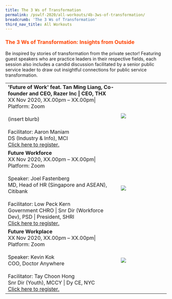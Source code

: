 ```yaml
---
title: The 3 Ws of Transformation
permalink: /pswlf-2020/all-workouts/4b-3ws-of-transformation/
breadcrumb: 'The 3 Ws of Transformation'
third_nav_title: All Workouts
---
```

### <font color="orangered"><b>The 3 Ws of Transformation: Insights from Outside</b></font>
Be inspired by stories of transformation from the private sector! Featuring guest speakers who are practice leaders in their respective fields, each session also includes a candid discussion facilitated by a senior public service leader to draw out insightful connections for public service transformation.
<tr>
<table>
       <col width="70%"> 
            <col width="30%"> 
    <td>
      <b>'Future of Work' feat. Tan Ming Liang, Co-founder and CEO, Razer Inc | CEO, THX</b>
      <br>XX Nov 2020, XX.00pm – XX.00pm| Platform: Zoom
      <br>       
      <br>(insert blurb)
      <br>
      <br>Facilitator: Aaron Maniam
      <br>DS (Industry & Info), MCI
      <br>
      <a href="http://www.registrationlink">Click here to register.</a> 
    </td>    
<td>
     <img src="/images/Speaker1.jpg">
    </td>
</tr>
<tr>
    <td>
      <b>Future Workforce</b>
      <br>XX Nov 2020, XX.00pm – XX.00pm| Platform: Zoom
      <br>       
      <br>Speaker: Joel Fastenberg
      <br>MD, Head of HR (Singapore and ASEAN), Citibank
      <br>      
      <br>Facilitator: Low Peck Kern
      <br>Government CHRO | Snr Dir (Workforce Dev), PSD | President, SHRI
      <br>
      <a href="http://www.registrationlink">Click here to register.</a>   
    </td>
    <td>
     <img src="/images/Speaker2.jpg">
    </td>
</tr>
<tr>
    <td>
      <b>Future Workplace </b>
      <br>XX Nov 2020, XX.00pm – XX.00pm| Platform: Zoom
      <br>       
      <br>Speaker: Kevin Kok
      <br>COO, Doctor Anywhere
      <br>      
      <br>Facilitator: Tay Choon Hong
      <br>Snr Dir (Youth), MCCY | Dy CE, NYC
      <br>
      <a href="http://www.registrationlink">Click here to register.</a>   
    </td>
    <td>
     <img src="/images/Speaker3.jpg">
    </td>
</tr>
